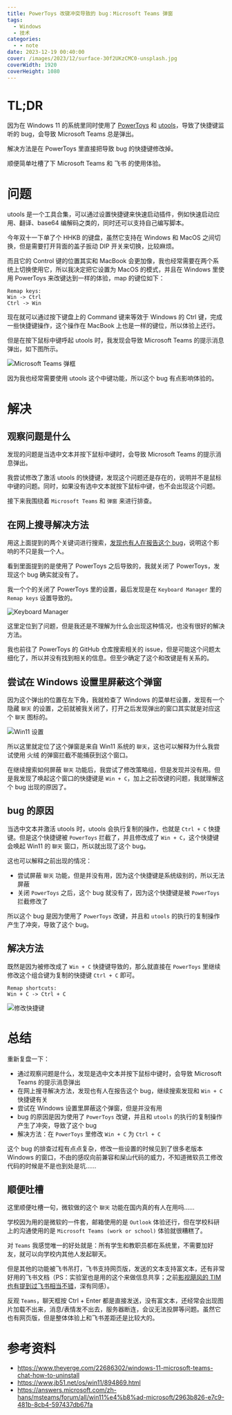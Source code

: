 ```yaml
---
title: PowerToys 改键冲突导致的 bug：Microsoft Teams 弹窗
tags:
  - Windows
  - 技术
categories:
  - - note
date: 2023-12-19 00:40:00
cover: /images/2023/12/surface-30f2UKzCMC0-unsplash.jpg
coverWidth: 1920
coverHeight: 1080
---
```


# TL;DR

因为在 Windows 11 的系统里同时使用了 [PowerToys](https://github.com/microsoft/PowerToys) 和 [utools](https://u.tools/)，导致了快捷键监听的 bug，会导致 Microsoft Teams 总是弹出。

解决方法是在 PowerToys 里直接把导致 bug 的快捷键修改掉。

顺便简单吐槽了下 Microsoft Teams 和 飞书 的使用体验。

# 问题

utools 是一个工具合集，可以通过设置快捷键来快速启动插件，例如快速启动应用、翻译、base64 编解码之类的，同时还可以支持自己编写脚本。

今年双十一下单了个 HHKB 的键盘，虽然它支持在 Windows 和 MacOS 之间切换，但是需要打开背面的盖子扳动 DIP 开关来切换，比较麻烦。

而且它的 Control 键的位置其实和 MacBook 会更加像，我也经常需要在两个系统上切换使用它，所以我决定把它设置为 MacOS 的模式，并且在 Windows 里使用 PowerToys 来改键达到一样的体验，map 的键位如下：

```
Remap keys:
Win -> Ctrl
Ctrl -> Win
```

现在就可以通过按下键盘上的 Command 键来等效于 Windows 的 Ctrl 键，完成一些快捷键操作，这个操作在 MacBook 上也是一样的键位，所以体验上还行。

但是在按下鼠标中键呼起 utools 时，我发现会导致 Microsoft Teams 的提示消息弹出，如下图所示。

![Microsoft Teams 弹框](/images/2023/12/Snipaste_2023-12-18_23-09-04.jpg)

因为我也经常需要使用 utools 这个中键功能，所以这个 bug 有点影响体验的。

# 解决

## 观察问题是什么

发现的问题是当选中文本并按下鼠标中键时，会导致 Microsoft Teams 的提示消息弹出。

我尝试修改了激活 utools 的快捷键，发现这个问题还是存在的，说明并不是鼠标中键的问题。同时，如果没有选中文本就按下鼠标中键，也不会出现这个问题。

接下来我围绕着 `Microsoft Teams` 和 `弹窗` 来进行排查。

## 在网上搜寻解决方法

用这上面提到的两个关键词进行搜索，[发现也有人在报告这个 bug](https://answers.microsoft.com/zh-hans/msteams/forum/all/win11%E4%B8%AD-microsoft/2963b826-e7c9-481b-8cb4-597437db67fa)，说明这个影响的不只是我一个人。

看到里面提到的是使用了 PowerToys 之后导致的，我就关闭了 PowerToys，发现这个 bug 确实就没有了。

我一个个的关闭了 PowerToys 里的设置，最后发现是在 `Keyboard Manager` 里的 `Remap keys` 设置导致的。

![Keyboard Manager](/images/2023/12/Snipaste_2023-12-18_23-21-39.jpg)

这里定位到了问题，但是我还是不理解为什么会出现这种情况，也没有很好的解决方法。

我也前往了 PowerToys 的 GitHub 仓库搜索相关的 issue，但是可能这个问题太细化了，所以并没有找到相关的信息。但至少确定了这个和改键是有关系的。

## 尝试在 Windows 设置里屏蔽这个弹窗

因为这个弹出的位置在左下角，我就检查了 Windows 的菜单栏设置，发现有一个隐藏 `聊天` 的设置，之前就被我关闭了，打开之后发现弹出的窗口其实就是对应这个 `聊天` 图标的。

![Win11 设置](/images/2023/12/Snipaste_2023-12-18_23-25-33.jpg)

所以这里就定位了这个弹窗是来自 Win11 系统的 `聊天`，这也可以解释为什么我尝试使用 火绒 的弹窗拦截不能捕获到这个窗口。

在继续搜索如何屏蔽 `聊天` 功能后，我尝试了修改策略组，但是发现并没有用。但是我发现了唤起这个窗口的快捷键是 `Win + C`，加上之前改键的问题，我就理解这个 bug 出现的原因了。

## bug 的原因

当选中文本并激活 utools 时，utools 会执行复制的操作，也就是 `Ctrl + C` 快捷键。但是这个快捷键被 `PowerToys` 拦截了，并且修改成了 `Win + C`，这个快捷键会唤起 Win11 的 `聊天` 窗口，所以就出现了这个 bug。

这也可以解释之前出现的情况：
- 尝试屏蔽 `聊天` 功能，但是并没有用，因为这个快捷键是系统级别的，所以无法屏蔽
- 关闭 `PowerToys` 之后，这个 bug 就没有了，因为这个快捷键是被 `PowerToys` 拦截修改了

所以这个 bug 是因为使用了 `PowerToys` 改键，并且和 `utools` 的执行的复制操作产生了冲突，导致了这个 bug。

## 解决方法

既然是因为被修改成了 `Win + C` 快捷键导致的，那么就直接在 `PowerToys` 里继续修改这个组合键为复制的快捷键 `Ctrl + C` 即可。

```
Remap shortcuts:
Win + C -> Ctrl + C
```

![修改快捷键](/images/2023/12/Snipaste_2023-12-18_23-37-13.jpg)


# 总结

重新复盘一下：
- 通过观察问题是什么，发现是选中文本并按下鼠标中键时，会导致 Microsoft Teams 的提示消息弹出
- 在网上搜寻解决方法，发现也有人在报告这个 bug，继续搜索发现和 `Win + C` 快捷键有关
- 尝试在 Windows 设置里屏蔽这个弹窗，但是并没有用
- bug 的原因是因为使用了 `PowerToys` 改键，并且和 `utools` 的执行的复制操作产生了冲突，导致了这个 bug
- 解决方法：在 `PowerToys` 里修改 `Win + C` 为 `Ctrl + C`

这个 bug 的排查过程有点点复杂，修改一些设置的时候见到了很多老版本 Windows 的窗口，不由的感叹向前兼容和屎山代码的威力，不知道微软员工修改代码的时候是不是也到处是坑……

## 顺便吐槽

这里顺便吐槽一句，微软做的这个 `聊天` 功能在国内真的有人在用吗……

学校因为用的是微软的一件套，邮箱使用的是 `Outlook` 体验还行，但在学校科研上的沟通使用的是 `Microsoft Teams (work or school)` 体验就很糟糕了。

对 `Teams` 我感觉唯一的好处就是：所有学生和教职员都在系统里，不需要加好友，就可以向学校内其他人发起聊天。

但是其他的功能被飞书吊打，飞书支持网页版，发送的文本支持富文本，还有非常好用的飞书文档（PS：实验室也是用的这个来做信息共享；之前[影视飓风的 TIM 也有提到过飞书相当不错](https://www.bilibili.com/video/BV1NR4y1G7TM/?t=350)，深有同感）。

反观 `Teams`，聊天框按 Ctrl + Enter 都是直接发送，没有富文本，还经常会出现图片加载不出来，消息/表情发不出去，服务器断连，会议无法投屏等问题。虽然它也有网页版，但是整体体验上和飞书差距还是比较大的。

# 参考资料

- https://www.theverge.com/22686302/windows-11-microsoft-teams-chat-how-to-uninstall
- https://www.jb51.net/os/win11/894869.html
- https://answers.microsoft.com/zh-hans/msteams/forum/all/win11%e4%b8%ad-microsoft/2963b826-e7c9-481b-8cb4-597437db67fa